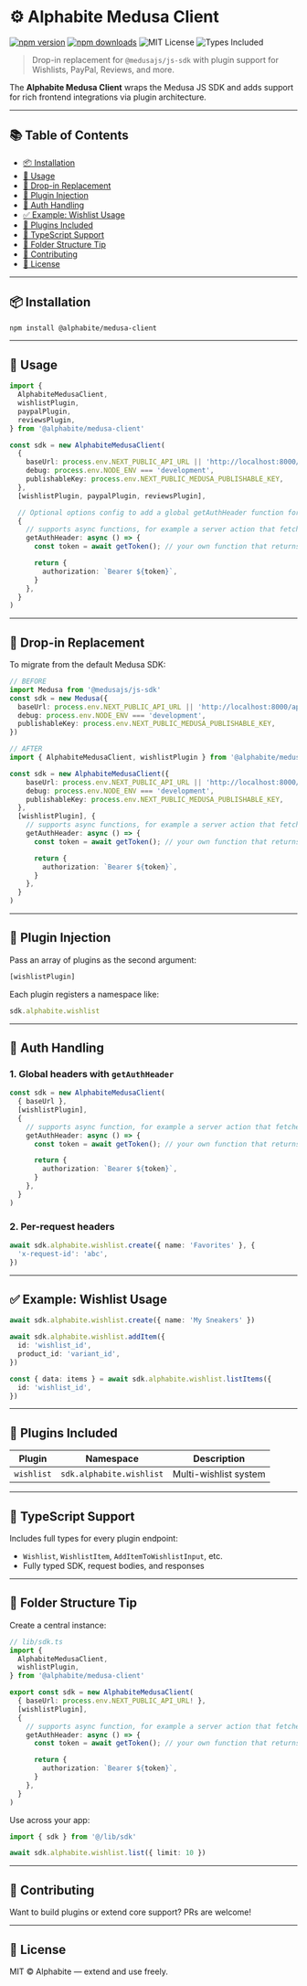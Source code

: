 # ⚙️ Alphabite Medusa Client

[![npm version](https://img.shields.io/npm/v/@alphabite/medusa-client)](https://www.npmjs.com/package/@alphabite/medusa-client)
[![npm downloads](https://img.shields.io/npm/dm/@alphabite/medusa-client)](https://www.npmjs.com/package/@alphabite/medusa-client)
![MIT License](https://img.shields.io/npm/l/@alphabite/medusa-client)
![Types Included](https://img.shields.io/npm/types/@alphabite/medusa-client)

> Drop-in replacement for `@medusajs/js-sdk` with plugin support for Wishlists, PayPal, Reviews, and more.

The **Alphabite Medusa Client** wraps the Medusa JS SDK and adds support for rich frontend integrations via plugin architecture.

---

## 📚 Table of Contents

- [📦 Installation](#-installation)
- [🚀 Usage](#-usage)
- [🔁 Drop-in Replacement](#-drop-in-replacement)
- [🔌 Plugin Injection](#-plugin-injection)
- [🔐 Auth Handling](#-auth-handling)
- [✅ Example: Wishlist Usage](#-example-wishlist-usage)
- [🧩 Plugins Included](#-plugins-included)
- [🧪 TypeScript Support](#-typescript-support)
- [📁 Folder Structure Tip](#-folder-structure-tip)
- [🤝 Contributing](#-contributing)
- [📝 License](#-license)

---

## 📦 Installation

```bash
npm install @alphabite/medusa-client
```

---

## 🚀 Usage

```ts
import {
  AlphabiteMedusaClient,
  wishlistPlugin,
  paypalPlugin,
  reviewsPlugin,
} from '@alphabite/medusa-client'

const sdk = new AlphabiteMedusaClient(
  {
    baseUrl: process.env.NEXT_PUBLIC_API_URL || 'http://localhost:8000/api',
    debug: process.env.NODE_ENV === 'development',
    publishableKey: process.env.NEXT_PUBLIC_MEDUSA_PUBLISHABLE_KEY,
  },
  [wishlistPlugin, paypalPlugin, reviewsPlugin],

  // Optional options config to add a global getAuthHeader function for all endpoints
  {
    // supports async functions, for example a server action that fetches the token from headers
    getAuthHeader: async () => {
      const token = await getToken(); // your own function that returns the auth token

      return {
        authorization: `Bearer ${token}`,
      }
    },
  }
)
```

---

## 🔁 Drop-in Replacement

To migrate from the default Medusa SDK:

```ts
// BEFORE
import Medusa from '@medusajs/js-sdk'
const sdk = new Medusa({
  baseUrl: process.env.NEXT_PUBLIC_API_URL || 'http://localhost:8000/api',
  debug: process.env.NODE_ENV === 'development',
  publishableKey: process.env.NEXT_PUBLIC_MEDUSA_PUBLISHABLE_KEY,
})

// AFTER
import { AlphabiteMedusaClient, wishlistPlugin } from '@alphabite/medusa-client'

const sdk = new AlphabiteMedusaClient({
    baseUrl: process.env.NEXT_PUBLIC_API_URL || 'http://localhost:8000/api',
    debug: process.env.NODE_ENV === 'development',
    publishableKey: process.env.NEXT_PUBLIC_MEDUSA_PUBLISHABLE_KEY,
  },
  [wishlistPlugin], {
    // supports async functions, for example a server action that fetches the token from headers
    getAuthHeader: async () => {
      const token = await getToken(); // your own function that returns the auth token

      return {
        authorization: `Bearer ${token}`,
      }
    },
  }
)
```

---

## 🔌 Plugin Injection

Pass an array of plugins as the second argument:

```ts
[wishlistPlugin]
```

Each plugin registers a namespace like:

```ts
sdk.alphabite.wishlist
```

---

## 🔐 Auth Handling

### 1. Global headers with `getAuthHeader`

```ts
const sdk = new AlphabiteMedusaClient(
  { baseUrl },
  [wishlistPlugin],
  {
    // supports async function, for example a server action that fetches the token from headers
    getAuthHeader: async () => {
      const token = await getToken(); // your own function that returns the auth token

      return {
        authorization: `Bearer ${token}`,
      }
    },
  }
)
```

### 2. Per-request headers

```ts
await sdk.alphabite.wishlist.create({ name: 'Favorites' }, {
  'x-request-id': 'abc',
})
```

---

## ✅ Example: Wishlist Usage

```ts
await sdk.alphabite.wishlist.create({ name: 'My Sneakers' })

await sdk.alphabite.wishlist.addItem({
  id: 'wishlist_id',
  product_id: 'variant_id',
})

const { data: items } = await sdk.alphabite.wishlist.listItems({
  id: 'wishlist_id',
})
```

---

## 🧩 Plugins Included

| Plugin        | Namespace         | Description                         |
|---------------|-------------------|-------------------------------------|
| `wishlist`    | `sdk.alphabite.wishlist` | Multi-wishlist system              |

---

## 🧪 TypeScript Support

Includes full types for every plugin endpoint:
- `Wishlist`, `WishlistItem`, `AddItemToWishlistInput`, etc.
- Fully typed SDK, request bodies, and responses

---

## 📁 Folder Structure Tip

Create a central instance:

```ts
// lib/sdk.ts
import {
  AlphabiteMedusaClient,
  wishlistPlugin,
} from '@alphabite/medusa-client'

export const sdk = new AlphabiteMedusaClient(
  { baseUrl: process.env.NEXT_PUBLIC_API_URL! },
  [wishlistPlugin],
  {
    // supports async function, for example a server action that fetches the token from headers
    getAuthHeader: async () => {
      const token = await getToken(); // your own function that returns the auth token

      return {
        authorization: `Bearer ${token}`,
      }
    },
  }
)
```

Use across your app:

```ts
import { sdk } from '@/lib/sdk'

await sdk.alphabite.wishlist.list({ limit: 10 })
```

---

## 🤝 Contributing

Want to build plugins or extend core support? PRs are welcome!

---

## 📝 License

MIT © Alphabite — extend and use freely.
